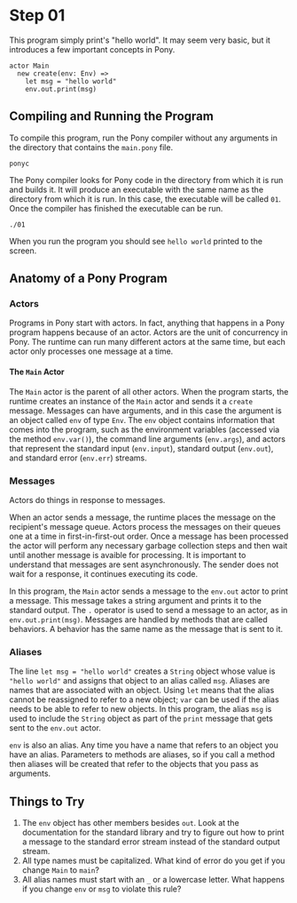 # Step 01

This program simply print's "hello world". It may seem very basic, but it introduces a few important concepts in Pony.

```pony
actor Main
  new create(env: Env) =>
    let msg = "hello world"
    env.out.print(msg)
```

## Compiling and Running the Program

To compile this program, run the Pony compiler without any arguments in the directory that contains the `main.pony` file.

```
ponyc
```

The Pony compiler looks for Pony code in the directory from which it is run and builds it. It will produce an executable with the same name as the directory from which it is run. In this case, the executable will be called `01`. Once the compiler has finished the executable can be run.

```
./01
```

When you run the program you should see `hello world` printed to the screen.

## Anatomy of a Pony Program

### Actors

Programs in Pony start with actors. In fact, anything that happens in a Pony program happens because of an actor. Actors are the unit of concurrency in Pony. The runtime can run many different actors at the same time, but each actor only processes one message at a time.

#### The `Main` Actor

The `Main` actor is the parent of all other actors. When the program starts, the runtime creates an instance of the `Main` actor and sends it a `create` message. Messages can have arguments, and in this case the argument is an object called `env` of type `Env`. The `env` object contains information that comes into the program, such as the environment variables (accessed via the method `env.var()`), the command line arguments (`env.args`), and actors that represent the standard input (`env.input`), standard output (`env.out`), and standard error (`env.err`) streams.

### Messages

Actors do things in response to messages.

When an actor sends a message, the runtime places the message on the recipient's message queue. Actors process the messages on their queues one at a time in first-in-first-out order. Once a message has been processed the actor will perform any necessary garbage collection steps and then wait until another message is avaible for processing. It is important to understand that messages are sent asynchronously. The sender does not wait for a response, it continues executing its code.

In this program, the `Main` actor sends a message to the `env.out` actor to print a message. This message takes a string argument and prints it to the standard output. The `.` operator is used to send a message to an actor, as in `env.out.print(msg)`. Messages are handled by methods that are called behaviors. A behavior has the same name as the message that is sent to it.

### Aliases

The line `let msg = "hello world"` creates a `String` object whose value is `"hello world"` and assigns that object to an alias called `msg`. Aliases are names that are associated with an object. Using `let` means that the alias cannot be reassigned to refer to a new object; `var` can be used if the alias needs to be able to refer to new objects. In this program, the alias `msg` is used to include the `String` object as part of the `print` message that gets sent to the `env.out` actor.

`env` is also an alias. Any time you have a name that refers to an object you have an alias. Parameters to methods are aliases, so if you call a method then aliases will be created that refer to the objects that you pass as arguments.

## Things to Try

1. The `env` object has other members besides `out`. Look at the documentation for the standard library and try to figure out how to print a message to the standard error stream instead of the standard output stream.
2. All type names must be capitalized. What kind of error do you get if you change `Main` to `main`?
3. All alias names must start with an `_` or a lowercase letter. What happens if you change `env` or `msg` to violate this rule?
